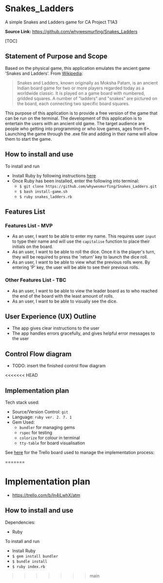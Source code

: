 # Snakes_Ladders

A simple Snakes and Ladders game for CA Project T1A3

**Source Link:** https://github.com/whywesmurfing/Snakes_Ladders

[TOC]

## Statement of Purpose and Scope

Based on the physical game, this application emulates the ancient game 'Snakes and Ladders'. From [Wikipedia](https://en.wikipedia.org/wiki/Snakes_and_Ladders):

> Snakes and Ladders, known originally as Moksha Patam, is an ancient Indian board game for two or more players regarded today as a worldwide classic. It is played on a game board with numbered, gridded squares. A number of "ladders" and "snakes" are pictured on the board, each connecting two specific board squares.

This purpose of this application is to provide a free version of the game that can be run on the terminal. The development of this application is to entertain the users with an ancient old game. The target audience are people who getting into programming or who love games, ages from 6+. Launching the game through the .exe file and adding in their name will allow them to start the game.

## How to install and use

To install and run

- Install Ruby by following instructions [here](https://www.ruby-lang.org/en/documentation/installation/)
- Once Ruby has been installed, enter the following into terminal:
  - `$ git clone https://github.com/whywesmurfing/Snakes_Ladders.git`
  - `$ bash install-game.sh`
  - `$ ruby snakes_ladders.rb`

## Features List

### Features List - MVP

<!--- This is where you put in the user stores --->

- As an user, I want to be able to enter my name. This requires user `input` to type their name and will use the `capitalise` function to place their initials on the board.  
- As an user, I want to be able to roll the dice. Once it is the player's turn, they will be required to press the 'return' key to launch the dice roll.
- As an user, I want to be able to view what the previous rolls were. By entering 'P' key, the user will be able to see their previous rolls. 

### Other Features List - TBC

- As an user, I want to be able to view the leader board as to who reached the end of the board with the least amount of rolls.
- As an user, I want to be able to visually see the dice.

## User Experience (UX) Outline

- The app gives clear instructions to the user
- The app handles errors gracefully, and gives helpful error messages to the user

## Control Flow diagram

- TODO: insert the finished control flow diagram

<<<<<<< HEAD
## Implementation plan

Tech stack used:

* Source/Version Control:  `git`
* Language:  `ruby ver. 2. 7. 1`
* Gem Used:
  * `bundler` for managing gems
  * `rspec` for testing
  * `colorize` for colour in terminal
  * `tty-table` for board visualisation

See [here](https://trello.com/b/ydaluzh1/snakes-and-ladders) for the Trello board used to manage the implementation process:



=======
# Implementation plan

<!--- This is referring to Trello and/or Jira --->

- https://trello.com/b/ln4iLwhX/atm

## How to install and use

Dependencies:
- Ruby

To install and run
- Install Ruby
- `$ gem install bundler`
- `$ bundle install`
- `$ ruby index.rb`
>>>>>>> main
